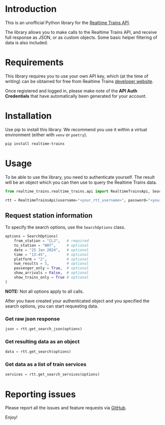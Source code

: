# Introduction #

This is an unofficial Python library for the [Realtime Trains API](https://www.realtimetrains.co.uk/).

The library allows you to make calls to the Realtime Trains API, and receive full response as JSON, or as custom objects. Some basic helper filtering of data is also included.

# Requirements #

This library requires you to use your own API key, which (at the time of writing) can be obtained for free from Realtime Trains [developer website](https://api.rtt.io/).

Once registered and logged in, please make note of the **API Auth Credentials** that have automatically been generated for your account.

# Installation #

Use pip to install this library. We recommend you use it within a virtual environment (either with `venv` or `poetry`).

```bash
pip install realtime-trains
```

# Usage #

To be able to use the library, you need to authenticate yourself. The result will be an object which you can then use to query the Realtime Trains data.

```python
from realtime_trains.realtime_trains.api import RealtimeTrainsApi, SearchOptions

rtt = RealtimeTrainsApi(username="<your_rtt_username>", password="<your_rtt_password>")
```

## Request station information ##

To specify the search options, use the `SearchOptions` class.

```python
options = SearchOptions(
	from_station = "CLJ",	# required
	to_station = "WAT",		# optional
	date = "25 Jan 2024", 	# optional
	time = "13:45",			# optional
	platform = "2",			# optional
	num_results = 5,		# optional
	passenger_only = True,	# optional
	show_arrivals = False,	# optional
	show_trains_only = True	# optional
)
```

**NOTE:** Not all options apply to all calls.

After you have created your authenticated object and you specified the search options, you can start requesting data.

### Get raw json response ###

```python
json = rtt.get_search_json(options)
```

### Get resulting data as an object ###

```python
data = rtt.get_search(options)
```

### Get data as a list of train services ###

```python
services = rtt.get_search_services(options)
```

# Reporting issues #

Please report all the issues and feature requests via [GitHub](https://github.com/mbukovac/realtime-trains/issues).

Enjoy!